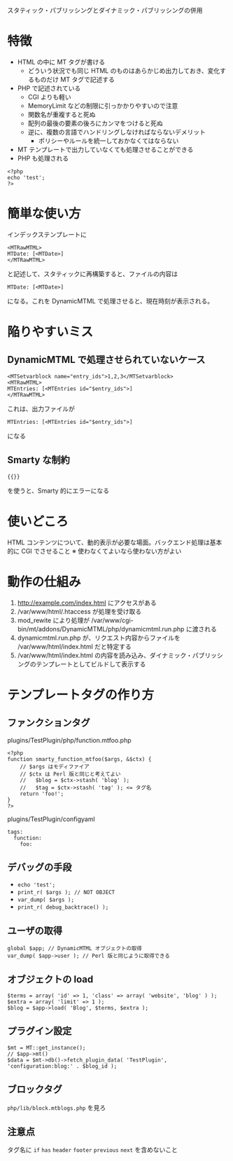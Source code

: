 スタティック・パブリッシングとダイナミック・パブリッシングの併用

# 特徴

* HTML の中に MT タグが書ける
    * どういう状況でも同じ HTML のものはあらかじめ出力しておき、変化するものだけ MT タグで記述する
* PHP で記述されている
    * CGI よりも軽い
    * MemoryLimit などの制限に引っかかりやすいので注意
    * 関数名が重複すると死ぬ
    * 配列の最後の要素の後ろにカンマをつけると死ぬ
    * 逆に、複数の言語でハンドリングしなければならないデメリット
        * ポリシーやルールを統一しておかなくてはならない
* MT テンプレートで出力していなくても処理させることができる
* PHP も処理される
```
<?php
echo 'test';
?>
```
# 簡単な使い方
インデックステンプレートに
```
<MTRawMTML>
MTDate: [<MTDate>]
</MTRawMTML>
```
と記述して、スタティックに再構築すると、ファイルの内容は
```
MTDate: [<MTDate>]
```
になる。これを DynamicMTML で処理させると、現在時刻が表示される。

# 陥りやすいミス

## DynamicMTML で処理させられていないケース
```
<MTSetvarblock name="entry_ids">1,2,3</MTSetvarblock>
<MTRawMTML>
MTEntries: [<MTEntries id="$entry_ids">]
</MTRawMTML>
```
これは、出力ファイルが
```
MTEntries: [<MTEntries id="$entry_ids">]
```
になる

## Smarty な制約

```
{{}}
```

を使うと、Smarty 的にエラーになる

# 使いどころ

HTML コンテンツについて、動的表示が必要な場面。バックエンド処理は基本的に CGI でさせること
※ 使わなくてよいなら使わない方がよい

# 動作の仕組み

1. http://example.com/index.html にアクセスがある
2. /var/www/html/.htaccess が処理を受け取る
3. mod_rewite により処理が /var/www/cgi-bin/mt/addons/DynamicMTML/php/dynamicmtml.run.php に渡される
4. dynamicmtml.run.php が、リクエスト内容からファイルを /var/www/html/index.html だと特定する
5. /var/www/html/index.html の内容を読み込み、ダイナミック・パブリッシングのテンプレートとしてビルドして表示する


# テンプレートタグの作り方

## ファンクションタグ

plugins/TestPlugin/php/function.mtfoo.php

```
<?php
function smarty_function_mtfoo($args, &$ctx) {
    // $args はモディファイア
    // $ctx は Perl 版と同じと考えてよい
    //   $blog = $ctx->stash( 'blog' );
    //   $tag = $ctx->stash( 'tag' ); <= タグ名
    return 'foo!';
}
?>
```

plugins/TestPlugin/configyaml

```
tags:
  function:
    foo:
```

## デバッグの手段

* `echo 'test';`
* `print_r( $args ); // NOT OBJECT`
* `var_dump( $args );`
* `print_r( debug_backtrace() );`

## ユーザの取得

```
global $app; // DynamicMTML オブジェクトの取得
var_dump( $app->user ); // Perl 版と同じように取得できる
```

## オブジェクトの load

```
$terms = array( 'id' => 1, 'class' => array( 'website', 'blog' ) );
$extra = array( 'limit' => 1 );
$blog = $app->load( 'Blog', $terms, $extra );
```

## プラグイン設定

```
$mt = MT::get_instance();
// $app->mt()
$data = $mt->db()->fetch_plugin_data( 'TestPlugin', 'configuration:blog:' . $blog_id );
```

## ブロックタグ

`php/lib/block.mtblogs.php` を見ろ

## 注意点

タグ名に `if` `has` `header` `footer` `previous` `next` を含めないこと
